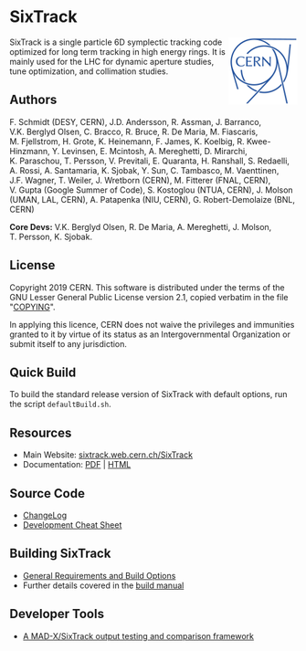 # SixTrack

<img src="CERN-logo.png" align="right">

SixTrack is a single particle 6D symplectic tracking code optimized for long term tracking in high energy rings.
It is mainly used for the LHC for dynamic aperture studies, tune optimization, and collimation studies.

## Authors

F.&nbsp;Schmidt (DESY, CERN),
J.D.&nbsp;Andersson,
R.&nbsp;Assman,
J.&nbsp;Barranco,
V.K.&nbsp;Berglyd&nbsp;Olsen,
C.&nbsp;Bracco,
R.&nbsp;Bruce,
R.&nbsp;De&nbsp;Maria,
M.&nbsp;Fiascaris,
M.&nbsp;Fjellstrom,
H.&nbsp;Grote,
K.&nbsp;Heinemann,
F.&nbsp;James,
K.&nbsp;Koelbig,
R.&nbsp;Kwee-Hinzmann,
Y.&nbsp;Levinsen,
E.&nbsp;Mcintosh,
A.&nbsp;Mereghetti,
D.&nbsp;Mirarchi,
K.&nbsp;Paraschou,
T.&nbsp;Persson,
V.&nbsp;Previtali,
E.&nbsp;Quaranta,
H.&nbsp;Ranshall,
S.&nbsp;Redaelli,
A.&nbsp;Rossi,
A.&nbsp;Santamaria,
K.&nbsp;Sjobak,
Y.&nbsp;Sun,
C.&nbsp;Tambasco,
M.&nbsp;Vaenttinen,
J.F.&nbsp;Wagner,
T.&nbsp;Weiler,
J.&nbsp;Wretborn (CERN),
M.&nbsp;Fitterer (FNAL, CERN),
V.&nbsp;Gupta (Google Summer of Code),
S.&nbsp;Kostoglou (NTUA, CERN),
J.&nbsp;Molson (UMAN, LAL, CERN),
A.&nbsp;Patapenka (NIU, CERN),
G.&nbsp;Robert-Demolaize (BNL, CERN)

**Core Devs:**
V.K.&nbsp;Berglyd&nbsp;Olsen,
R.&nbsp;De&nbsp;Maria,
A.&nbsp;Mereghetti,
J.&nbsp;Molson,
T.&nbsp;Persson,
K.&nbsp;Sjobak.

## License

Copyright 2019 CERN. This software is distributed under the terms of the GNU Lesser General Public License version 2.1, copied verbatim in the file "[COPYING](source/COPYING)".

In applying this licence, CERN does not waive the privileges and immunities granted to it by virtue of its status as an Intergovernmental Organization or submit itself to any jurisdiction.

## Quick Build

To build the standard release version of SixTrack with default options, run the script `defaultBuild.sh`.

## Resources

  * Main Website: [sixtrack.web.cern.ch/SixTrack](http://sixtrack.web.cern.ch/SixTrack/)
  * Documentation: [PDF](http://sixtrack.web.cern.ch/SixTrack/docs/user_manual.pdf) | [HTML](http://sixtrack.web.cern.ch/SixTrack/docs/user_full/manual.php)

## Source Code

  * [ChangeLog](CHANGELOG.md)
  * [Development Cheat Sheet](doc/dev_cheatsheet.md)

## Building SixTrack

  * [General Requirements and Build Options](doc/build_sixtrack.md)
  * Further details covered in the [build manual](http://sixtrack.web.cern.ch/SixTrack/docs/building_sixtrack.pdf)

## Developer Tools

  * [A MAD-X/SixTrack output testing and comparison framework](devtools/physicsBenchmark/README.md)
